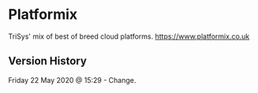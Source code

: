 # Platformix
TriSys' mix of best of breed cloud platforms.
https://www.platformix.co.uk

Version History
---------------
Friday 22 May 2020 @ 15:29 - Change.
